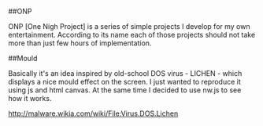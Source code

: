 ##ONP 

ONP [One Nigh Project] is a series of simple projects I develop for my own entertainment. 
According to its name each of those projects should not take more than just few hours of implementation.

##Mould

Basically it's an idea inspired by old-school DOS virus - LICHEN - which displays a nice mould effect on the screen. I just wanted to reproduce it using js and html canvas. At the same time I decided to use nw.js to see how it works.

http://malware.wikia.com/wiki/File:Virus.DOS.Lichen
